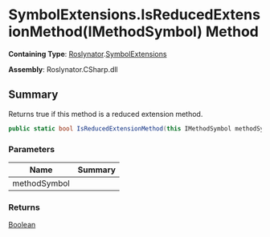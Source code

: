 # SymbolExtensions\.IsReducedExtensionMethod\(IMethodSymbol\) Method

**Containing Type**: [Roslynator](../../README.md)\.[SymbolExtensions](../README.md)

**Assembly**: Roslynator\.CSharp\.dll

## Summary

Returns true if this method is a reduced extension method\.

```csharp
public static bool IsReducedExtensionMethod(this IMethodSymbol methodSymbol)
```

### Parameters

| Name | Summary |
| ---- | ------- |
| methodSymbol | |

### Returns

[Boolean](https://docs.microsoft.com/en-us/dotnet/api/system.boolean)


